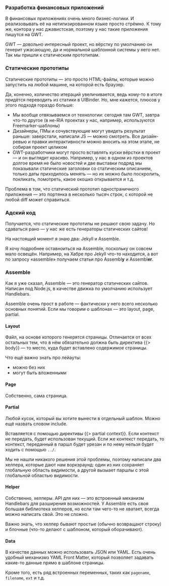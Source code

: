 ### Разработка финансовых приложений

В финансовых приложениях очень много бизнес-логики. И реализовывать её на нетипизированном языке просто стрёмно. К тому же, контора у нас джавистская, поэтому у нас такие приложения пишутся на GWT.

GWT — довольно интересный проект, но вёрстку по умолчанию он генерит ужасающую, да и нормальной шаблонной системы у него нет. Так мы пришли к статическим прототипам.

### Статические прототипы

Статические прототипы — это просто HTML-файлы, которые можно запустить на любой машине, на которой есть браузер.

Да, конечно, количество итераций увеличивается, ведь кому-то в итоге придётся переводить из статики в UIBinder. Но, мне кажется, плюсов у этого подходя гораздо больше:
* Мы вообще отвязываемся от технологии: сегодня там GWT, завтра что-то другое (в не-RIA проектах у нас, например, используются Freemarker-шаблоны)
* Дизайнеры, ПМы и сочувствующие могут увидеть результат раньше: заверстали, написали JS — можно смотреть. Все дизайн-ревью и правки интерактивности можно вносить на этом этапе, не собирая проект целиком
* GWT-разработчики могут просто вставлять куски вёрстки в проект — и он выглядит красиво. Например, у нас в одном из проектов долгое время не было новостей и две выставки подряд мы показывали статические заголовки со статическим описанием, только даты приходилось менять — но их можно было поскролить, покликать, помотреть, какое окошко открывается и т.д.

Проблема в том, что статический прототип одностраничного приложения — это портянка в несколько тысяч строк, с которой не любой diff может справиться.

### Адский код

Получается, что статические прототипы не решают свою задачу. Но сдаваться рано — у нас же есть генераторы статических сайтов!

На настоящий момент я знаю два: Jekyll и Assemble.

Я хочу подробнее оставноиться на Assemble, поскольку он совсем мало освещён. Например, на Хабре про Jekyll что-то находится, а вот по запросу «assemble» получаем статьи про Assembl**y** и Assembl**er**.

### Assemble

Как я уже сказал, Assemble — это генератор статических сайтов. Написан под Node.js, в качестве движка по умолчанию использует Handlebars.

Assemble очень прост в работе — фактически у него всего несколько основных понятий. Если мы говорим о шаблонах — это layout, page, partial.

#### Layout

Файл, на основе которого генерятся страницы. Отличается от всех остальных тем, что в нём обязательно должна быть директива {{> body}} — то место, куда будет вставлено содержимое страницы.

Что ещё важно знать про лейауты:
* можно без них
* могут быть вложенными

#### Page

Собственно, сама страница.

#### Partial

Любой кусок, который вы хотите вынести в отдельный шаблон. Можно ещё назвать словом include.

Вставляется с помощью директивы {{> partial context}}. Если контекст не передать, будет использован текущий. Если же контекст передать, то контекст, переданный в паршл будет урезан и по нему нельзя будет ходить с помощью `../`.

Мы не нашли никакого решения этой проблемы, поэтому написали два хелпера, которые дают нам воркэраунд: один из них сохраняет глобальную область видимости, а другой вызыает паршлы с этой глобальной областью видимости.

#### Helper

Собственно, хелперы. API для них — это встроенный механизм Handlebars для разширения возможностей. У Assemble есть своя большая библиотека хелперов, но если там чего-то не хватает, всегда можно написать свой. Это не сложно.

Важно знать, что хелпер бывают простые (обычно возвращают строку) и блочные (что-то делают с шаблоном, который оборачивают).

#### Data

В качестве данных можно использовать JSON или YAML. Eсть очень удобный механизмз YAML Front Matter, который позволяет задавать какие-то данные прямо в шаблоне страницы.

Кроме того, есть ряд встроенных переменных, таких как `pagename`, `filename`, `ext` и т.д.

